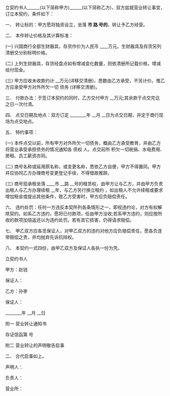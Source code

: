 
 


立契约书人______(以下简称甲方)______(以下简称乙方)，双方兹就营业转让事宜，订立本契约，条件如下：


一、 转让标的：甲方愿将独资设立，坐落 ____市 __路 __号的________，转让予乙方经营。


二、 本件转让价格及其计算标准：


(一) 兴国商行全部生财器具，存货作价为人民币 ____万元。生财器具及存货另列清册交分别标明价格。


(二) 上列生财器具，存货经盘点如有增减变化数量，则依清册所记载价格，增减给付现金。


(三) 甲方应收未收款约计 __万元(详移交清册)，悉数由乙方承受，不另计价。惟乙方应承受甲方对外所欠一切
债务
(详移交清册)。


三、 付款办法：于签订本契约的同时，乙方交付甲方 __万元;其余款于点交完讫 之日一次付清。


四、 点交日期及地点：双方订定 ________年 __月 __日为点交日期，并定于商行现场为点交地点。


五、 特约事项：


(一) 本件点交以前，所有甲方对外所欠一切债务，概由乙方承受教育，并由乙方将营业承受承担债务的情况通知各
债权
人。点交前所 积欠一切税捐、水电费用、房租、员工薪资亦同。


(二) 商号名称或延用原名称，或变更名称，悉依乙方自便，甲方不得置同。甲方并应协同乙方办理商号变更登记手续，不得借故推辞。


(三) 商号现承租坐落 ____市 __路 __号的租赁权，由甲方让与乙方，并由甲方负责出租人与乙方办理续租 __年，与乙方另行换立租约 ，如出租人不允许续租或要求增加租金或提出其他条件，致乙方受害时，甲方应负赔偿责任。


六、 违约处罚：任何一方违反本契所列各条情形之一，即视违约论，对方有权解除契约。如系乙方违约，愿将已付款项，任由甲方没收;若系甲方违约，则应按所收的款项加倍返还以为违约处罚。若有其它损害，仍得请求赔偿。


七、 甲乙双方应各觅保证人，对甲乙双方的违约对他方应负赔偿责任，愿各负连带赔偿之责，并均抛弃先诉抗辩权。


八、 本契约一式四份，由甲乙双方及保证人各执一份为凭。


立契约书人


甲方：赵钱


保证人：


乙方：孙李


保证人：


________年 __月 __日


附一 营业转让通知书


存证信函第 号


附二 营业转让的声明敬告启事


二、 合代启事如上。


声明人：


负责人：


营业所：
 


 

 
 
 
 
 
  


  
 

  


  


  
 
 
 
 

